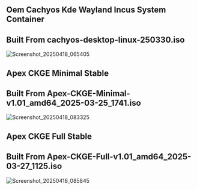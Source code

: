 ## Oem Cachyos Kde Wayland Incus System Container 

## Built From cachyos-desktop-linux-250330.iso

![Screenshot_20250418_065405](https://github.com/user-attachments/assets/c69b7189-3d7e-499c-9719-32b5a2dc2c67)

## Apex CKGE Minimal Stable

## Built From Apex-CKGE-Minimal-v1.01_amd64_2025-03-25_1741.iso

![Screenshot_20250418_083325](https://github.com/user-attachments/assets/a135b1d1-fe69-4010-8a51-9faac3a1908e)

## Apex CKGE Full Stable

## Built From Apex-CKGE-Full-v1.01_amd64_2025-03-27_1125.iso

![Screenshot_20250418_085845](https://github.com/user-attachments/assets/9a86518c-52dd-4c6e-b409-9a6f7d6e7177)
